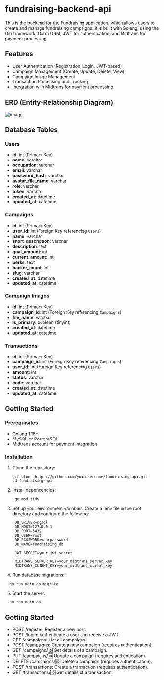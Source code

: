 # fundraising-backend-api

This is the backend for the Fundraising application, which allows users to create and manage fundraising campaigns. It is built with Golang, using the Gin framework, Gorm ORM, JWT for authentication, and Midtrans for payment processing.

## Features

- User Authentication (Registration, Login, JWT-based)
- Campaign Management (Create, Update, Delete, View)
- Campaign Image Management
- Transaction Processing and Tracking
- Integration with Midtrans for payment processing

## ERD (Entity-Relationship Diagram)

![image](https://github.com/user-attachments/assets/85599426-f99c-4bad-b5fc-175949139d33)

## Database Tables

### Users
- **id**: int (Primary Key)
- **name**: varchar
- **occupation**: varchar
- **email**: varchar
- **password_hash**: varchar
- **avatar_file_name**: varchar
- **role**: varchar
- **token**: varchar
- **created_at**: datetime
- **updated_at**: datetime

### Campaigns
- **id**: int (Primary Key)
- **user_id**: int (Foreign Key referencing `Users`)
- **name**: varchar
- **short_description**: varchar
- **description**: text
- **goal_amount**: int
- **current_amount**: int
- **perks**: text
- **backer_count**: int
- **slug**: varchar
- **created_at**: datetime
- **updated_at**: datetime

### Campaign Images
- **id**: int (Primary Key)
- **campaign_id**: int (Foreign Key referencing `Campaigns`)
- **file_name**: varchar
- **is_primary**: boolean (tinyint)
- **created_at**: datetime
- **updated_at**: datetime

### Transactions
- **id**: int (Primary Key)
- **campaign_id**: int (Foreign Key referencing `Campaigns`)
- **user_id**: int (Foreign Key referencing `Users`)
- **amount**: int
- **status**: varchar
- **code**: varchar
- **created_at**: datetime
- **updated_at**: datetime

## Getting Started

### Prerequisites
- Golang 1.18+
- MySQL or PostgreSQL
- Midtrans account for payment integration

### Installation

1. Clone the repository:
   ```
   git clone https://github.com/yourusername/fundraising-api.git
   cd fundraising-api
   ```

2. Install dependencies:
   ```
    go mod tidy
   ```

3. Set up your environment variables. Create a .env file in the root directory and configure the following:
   ```
    DB_DRIVER=pgsql
    DB_HOST=127.0.0.1
    DB_PORT=5432
    DB_USER=root
    DB_PASSWORD=yourpassword
    DB_NAME=fundraising_db
    
    JWT_SECRET=your_jwt_secret
    
    MIDTRANS_SERVER_KEY=your_midtrans_server_key
    MIDTRANS_CLIENT_KEY=your_midtrans_client_key
   ```
4. Run database migrations:
  ```
    go run main.go migrate
  ```
5. Start the server:
  ```
    go run main.go
  ```

## Getting Started
- POST /register: Register a new user.
- POST /login: Authenticate a user and receive a JWT.
- GET /campaigns: List all campaigns.
- POST /campaigns: Create a new campaign (requires authentication).
- GET /campaigns/:id: Get details of a campaign.
- PUT /campaigns/:id: Update a campaign (requires authentication).
- DELETE /campaigns/:id: Delete a campaign (requires authentication).
- POST /transactions: Create a transaction (requires authentication).
- GET /transactions/:id: Get details of a transaction.
